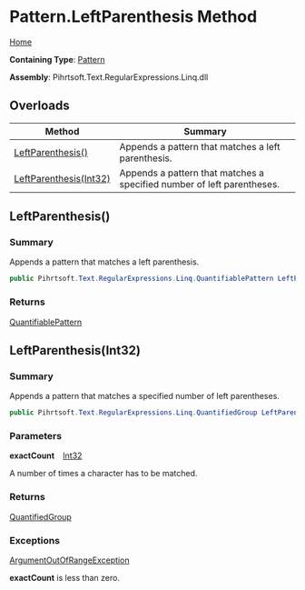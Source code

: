 # Pattern\.LeftParenthesis Method

[Home](../../../../../../README.md)

**Containing Type**: [Pattern](../README.md)

**Assembly**: Pihrtsoft\.Text\.RegularExpressions\.Linq\.dll

## Overloads

| Method | Summary |
| ------ | ------- |
| [LeftParenthesis()](#Pihrtsoft_Text_RegularExpressions_Linq_Pattern_LeftParenthesis) | Appends a pattern that matches a left parenthesis\. |
| [LeftParenthesis(Int32)](#Pihrtsoft_Text_RegularExpressions_Linq_Pattern_LeftParenthesis_System_Int32_) | Appends a pattern that matches a specified number of left parentheses\. |

## LeftParenthesis\(\) <a name="Pihrtsoft_Text_RegularExpressions_Linq_Pattern_LeftParenthesis"></a>

### Summary

Appends a pattern that matches a left parenthesis\.

```csharp
public Pihrtsoft.Text.RegularExpressions.Linq.QuantifiablePattern LeftParenthesis()
```

### Returns

[QuantifiablePattern](../../QuantifiablePattern/README.md)

## LeftParenthesis\(Int32\) <a name="Pihrtsoft_Text_RegularExpressions_Linq_Pattern_LeftParenthesis_System_Int32_"></a>

### Summary

Appends a pattern that matches a specified number of left parentheses\.

```csharp
public Pihrtsoft.Text.RegularExpressions.Linq.QuantifiedGroup LeftParenthesis(int exactCount)
```

### Parameters

**exactCount** &ensp; [Int32](https://docs.microsoft.com/en-us/dotnet/api/system.int32)

A number of times a character has to be matched\.

### Returns

[QuantifiedGroup](../../QuantifiedGroup/README.md)

### Exceptions

[ArgumentOutOfRangeException](https://docs.microsoft.com/en-us/dotnet/api/system.argumentoutofrangeexception)

**exactCount** is less than zero\.

